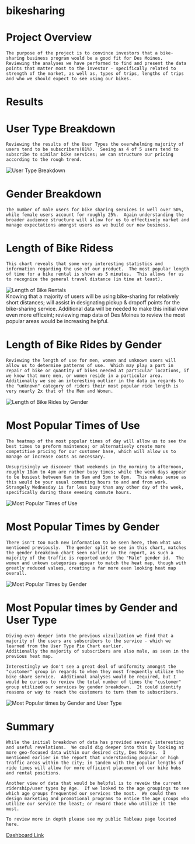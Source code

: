 # bikesharing

# Project Overview
    The purpose of the project is to convince investors that a bike-sharing business program would be a good fit for Des Moines.  Reviewing the analyses we have performed to find and present the data points that matter most to the investor - specifically related to strength of the market, as well as, types of trips, lengths of trips and who we should expect to see using our bikes.  

# Results

# User Type Breakdown
    Reviewing the results of the User Types the overwhelming majority of users tend to be subscribers(81%).  Seeing as 4 of 5 users tend to subscribe to similar bike services; we can structure our pricing according to the rough trend.  
![User Type Breakdown](https://github.com/Gkmb2390/bikesharing/blob/main/User%20Type%20Breakdown.png)
# Gender Breakdown  
    The number of male users for bike sharing services is well over 50%, while female users account for roughly 25%.  Again understanding the broader audience structure will allow for us to effectively market and manage expectations amongst users as we build our new business. 

# Length of Bike Ridess
    This chart reveals that some very interesting statistics and information regarding the use of our product.  The most popular length of time for a bike rental is shown as 5 minutes.  This allows for us to recognize the general travel distance (in time at least).  
![Length of Bike Rentals](https://github.com/Gkmb2390/bikesharing/blob/main/Checkout%20Times.png)    
    Knowing that a majority of users will be using bike-sharing for relatively short distances; will assist in designating pickup & dropoff points for the bike-sharing service.  Additional data will be needed to make this initial view even more efficeint; reviewing map data of Des Moines to review the most popular areas would be increasing helpful. 

#  Length of Bike Rides by Gender
    Reviewing the length of use for men, women and unknown users will allow us to determine patterns of use.  Which may play a part in repair of bike or quantity of bikes needed at particular locations, if we know that more men, or women reside in a particular area.  Additionally we see an interesting outlier in the data in regards to the "unknown" category of riders their most popular ride length is very nearly 2x that of the Men and Women.  
![Length of Bike Rides by Gender](https://github.com/Gkmb2390/bikesharing/blob/main/Checkout%20Times%20by%20Gender.png)
#  Most Popular Times of Use
    The heatmap of the most popular times of day will allow us to see the best times to preform maintence; or alternatively create more competitive pricing for our customer base, which will allow us to manage or increase costs as necessary. 
    
    Unsuprisingly we discover that weekends in the morning to afternoon, roughly 10am to 4pm are rather busy times; while the week days appear to be busiest between 6am to 9am and 5pm to 8pm.  This makes sense as this would be your usual commuting hours to and and from work.  Strangely Wednesday is far less busy than any other day of the week, specifically during those evening commute hours.  
![Most Popular Times of Use](https://github.com/Gkmb2390/bikesharing/blob/main/Trips%20by%20Weekday%20by%20Hour.png)
#  Most Popular Times by Gender
    There isn't too much new information to be seen here, then what was mentioned previously.  The gender split we see in this chart, matches the gender breakdown chart seen earlier in the report, as such a majority of the traffic is reported under the "Male" gender id.  The women and unkown categories appear to match the heat map, though with greatly reduced values, creating a far more even looking heat map overall. 
![Most Popular Times by Gender](https://github.com/Gkmb2390/bikesharing/blob/main/Trips%20by%20Weekday%20by%20Hour%20by%20Gender.png)
#   Most Popular times by Gender and User Type
    Diving even deeper into the previous vizuilzation we find that a majority of the users are subscribers to the service - which we learned from the User Type Pie Chart earlier.  
    Additionally the majority of subscribers are also male, as seen in the previous heat map.  
    
    Interestingly we don't see a great deal of uniformity amongst the "customer" group in regards to when they most frequently utilize the bike share service.  Additional analyses would be required, but I would be curious to review the total number of times the "customer" group utilized our services by gender breakdown.  It could identify reasons or way to reach the customers to turn them to subscribers.  
![Most Popular times by Gender and User Type](https://github.com/Gkmb2390/bikesharing/blob/main/Trips%20by%20Weekday%20by%20Hour%20by%20Gender%20by%20UserType.png)
# Summary

    While the initial breakdown of data has provided several interesting and useful revelations.  We could dig deeper into this by looking at more geo-focused data within our desired city, Des Moines.  I mentioned earlier in the report that understanding popular or high traffic areas within the city; in tandem with the popular lengths of ride times will allow for more efficient placement of our bike hubs and rental positions. 

    Another view of data that would be helpful is to reveiw the current ridership/user types by Age.  If we looked to the age groupings to see which age groups frequented our services the most.  We could then design marketing and promotional programs to entice the age groups who utilize our service the least; or reward those who utilize it the most.  

    To review more in depth please see my public Tableau page located here.
   [Dashboard Link](https://public.tableau.com/app/profile/kevin.blum8006/viz/Module14Challenge_16479584208430/GenderBreakdown?publish=yes)

